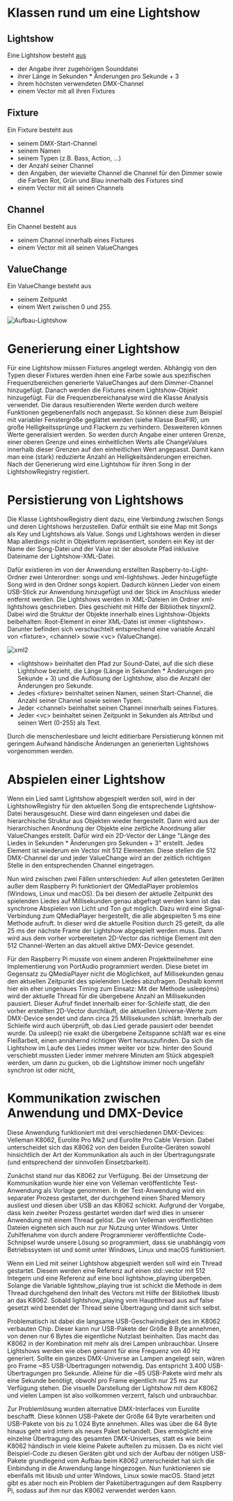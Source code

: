 # Klassen rund um eine Lightshow

## Lightshow
Eine Lightshow besteht [aus](##ValueChange) 
* der Angabe ihrer zugehörigen Sounddatei
* ihrer Länge in Sekunden * Änderungen pro Sekunde + 3
* ihrem höchsten verwendeten DMX-Channel
* einem Vector mit all ihren Fixtures

## Fixture
Ein Fixture besteht aus
* seinem DMX-Start-Channel
* seinem Namen
* seinem Typen (z.B. Bass, Action, ...)
* der Anzahl seiner Channel
* den Angaben, der wievielte Channel die Channel für den Dimmer sowie die Farben Rot, Grün und Blau innerhalb des Fixtures sind
* einem Vector mit all seinen Channels

## Channel
Ein Channel besteht aus
* seinem Channel innerhalb eines Fixtures
* einem Vector mit all seinen ValueChanges

## ValueChange
Ein ValueChange besteht aus
* seinem Zeitpunkt
* einem Wert zwischen 0 und 255.

![Aufbau-Lightshow](uploads/79957ef72225f1a3bae6a077b8e50b09/Aufbau-Lightshow.png)



# Generierung einer Lightshow
Für eine Lightshow müssen Fixtures angelegt werden. Abhängig von den Typen dieser Fixtures werden ihnen eine Farbe sowie aus spezifischen Frequenzbereichen generierte ValueChanges auf dem Dimmer-Channel hinzugefügt. Danach werden die Fixtures einem Lightshow-Objekt hinzugefügt. Für die Frequenzbereichanalyse wird die Klasse Analysis verwendet. Die daraus resultierenden Werte werden durch weitere Funktionen gegebenenfalls noch angepasst. So können diese zum Beispiel mit variabler Fenstergröße geglättet werden (siehe Klasse BoxFIR), um große Helligkeitssprünge und Flackern zu verhindern. Desweiteren können Werte generalisiert werden. So werden durch Angabe einer unteren Grenze, einer oberen Grenze und eines einheitlichen Werts alle ChangeValues innerhalb dieser Grenzen auf den einheitlichen Wert angepasst. Damit kann man eine (stark) reduzierte Anzahl an Helligkeitsänderungen erreichen. Nach der Generierung wird eine Lightshow für ihren Song in der LightshowRegistry registiert.



# Persistierung von Lightshows
Die Klasse LightshowRegistry dient dazu, eine Verbindung zwischen Songs und deren Lightshows herzustellen. Dafür enthält sie eine Map mit Songs als Key und Lightshows als Value. Songs und Lightshows werden in dieser Map allerdings nicht in Objektform repräsentiert, sondern ein Key ist der Name der Song-Datei und der Value ist der absolute Pfad inklusive Dateiname der Lightshow-XML-Datei.

Dafür existieren im von der Anwendung erstellten Raspberry-to-Light-Ordner zwei Unterordner: songs und xml-lightshows. Jeder hinzugefügte Song wird in den Ordner songs kopiert. Dadurch können Lieder von einem USB-Stick zur Anwendung hinzugefügt und der Stick im Anschluss wieder entfernt werden. Die Lightshows werden in XML-Dateien im Ordner xml-lightshows geschrieben. Dies geschieht mit Hilfe der Bibliothek tinyxml2. Dabei wird die Struktur der Objekte innerhalb eines Lightshow-Objekts beibehalten: Root-Element in einer XML-Datei ist immer \<lightshow\>. Darunter befinden sich verschachtelt entsprechend eine variable Anzahl von \<fixture\>, \<channel\> sowie \<vc\> (ValueChange).

![xml2](uploads/51ee596ff54a89656ddc449808f0f0bd/xml2.png)

* \<lightshow\> beinhaltet den Pfad zur Sound-Datei, auf die sich diese Lightshow bezieht, die Länge (Länge in Sekunden * Änderungen pro Sekunde + 3) und die Auflösung der Lightshow, also die Anzahl der Änderungen pro Sekunde.
* Jedes \<fixture\> beinhaltet seinen Namen, seinen Start-Channel, die Anzahl seiner Channel sowie seinen Typen.
* Jeder \<channel\> beinhaltet seinen Channel innerhalb seines Fixtures.
* Jeder \<vc\> beinhaltet seinen Zeitpunkt in Sekunden als Attribut und seinen Wert (0-255) als Text.

Durch die menschenlesbare und leicht editierbare Persistierung können mit geringem Aufwand händische Änderungen an generierten Lightshows vorgenommen werden.



# Abspielen einer Lightshow
Wenn ein Lied samt Lightshow abgespielt werden soll, wird in der LightshowRegistry für den aktuellen Song die entsprechende Lightshow-Datei herausgesucht. Diese wird dann eingelesen und dabei die hierarchische Struktur aus Objekten wieder hergestellt. Dann wird aus der hierarchischen Anordnung der Objekte eine zeitliche Anordnung aller ValueChanges erstellt. Dafür wird ein 2D-Vector der Länge "Länge des Liedes in Sekunden * Änderungen pro Sekunden + 3" erstellt. Jedes Element ist wiederum ein Vector mit 512 Elementen. Diese stellen die 512 DMX-Channel dar und jeder ValueChange wird an der zeitlich richtigen Stelle in den entsprechenden Channel eingetragen.

Nun wird zwischen zwei Fällen unterschieden: Auf allen getesteten Geräten außer dem Raspberry Pi funktioniert der QMediaPlayer problemlos (Windows, Linux und macOS). Da bei diesem der aktuelle Zeitpunkt des spielenden Liedes auf Millisekunden genau abgefragt werden kann ist das synchrone Abspielen von Licht und Ton gut möglich. Dazu wird eine Signal-Verbindung zum QMediaPlayer hergestellt, die alle abgespielten 5 ms eine Methode aufruft. In dieser wird die aktuelle Position durch 25 geteilt, da alle 25 ms der nächste Frame der Lightshow abgespielt werden muss. Dann wird aus dem vorher vorbereiteten 2D-Vector das richtige Element mit den 512 Channel-Werten an das aktuell aktive DMX-Device gesendet.

Für den Raspberry Pi musste von einem anderen Projektteilnehmer eine Implementierung von PortAudio programmiert werden. Diese bietet im Gegensatz zu QMediaPlayer nicht die Möglichkeit, auf Millisekunden genau den aktuellen Zeitpunkt des spielenden Liedes abzufragen. Deshalb kommt hier ein eher ungenaues Timing zum Einsatz: Mit der Methode usleep(ms) wird der aktuelle Thread für die übergebene Anzahl an Millisekunden pausiert. Dieser Aufruf findet innerhalb einer for-Schleife statt, die den vorher erstellten 2D-Vector durchläuft, die aktuellen Universe-Werte zum DMX-Device sendet und dann circa 25 Millisekunden schläft. Innerhalb der Schleife wird auch überprüft, ob das Lied gerade pausiert oder beendet wurde. Da usleep() nie exakt die übergebene Zeitspanne schläft war es eine Fleißarbeit, einen annähernd richtigen Wert herauszufinden. Da sich die Lightshow im Laufe des Liedes immer weiter vor bzw. hinter den Sound verschiebt mussten Lieder immer mehrere Minuten am Stück abgespielt werden, um dann zu gucken, ob die Lightshow immer noch ungefähr synchron ist oder nicht,



# Kommunikation zwischen Anwendung und DMX-Device
Diese Anwendung funktioniert mit drei verschiedenen DMX-Devices: Velleman K8062, Eurolite Pro Mk2 und Eurolite Pro Cable Version. Dabei unterscheidet sich das K8062 von den beiden Eurolite-Geräten sowohl hinsichtlich der Art der Kommunikation als auch in der Übertragungsrate (und entsprechend der sinnvollen Einsetzbarkeit).

Zunächst stand nur das K8062 zur Verfügung. Bei der Umsetzung der Kommunikation wurde hier eine von Velleman veröffentlichte Test-Anwendung als Vorlage genommen. In der Test-Anwendung wird ein separater Prozess gestartet, der durchgehend einen Shared Memory ausliest und diesen über USB an das K8062 schickt. Aufgrund der Vorgabe, dass kein zweiter Prozess gestartet werden darf wird dies in unserer Anwendung mit einem Thread gelöst. Die von Velleman veröffentlichten Dateien eigneten sich auch nur zur Nutzung unter Windows. Unter Zuhilfenahme von durch andere Programmierer veröffentlichte Code-Schnipsel wurde unsere Lösung so programmiert, dass sie unabhängig vom Betriebssystem ist und somit unter Windows, Linux und macOS funktioniert.

Wenn ein Lied mit seiner Lightshow abgespielt werden soll wird ein Thread gestartet. Diesem werden eine Referenz auf einen std::vector mit 512 Integern und eine Referenz auf eine bool lightshow_playing übergeben. Solange die Variable lightshow_playing true ist schickt die Methode in dem Thread durchgehend den Inhalt des Vectors mit Hilfe der Bibliothek libusb an das K8062. Sobald lightshow_playing vom Hauptthread aus auf false gesetzt wird beendet der Thread seine Übertragung und damit sich selbst.

Problematisch ist dabei die langsame USB-Geschwindigkeit des im K8062 verbauten Chip. Dieser kann nur USB-Pakete der Größe 8 Byte annehmen, von denen nur 6 Bytes die eigentliche Nutzlast beinhalten. Das macht das K8062 in der Kombination mit mehr als drei Lampen unbrauchbar. Unsere Lightshows werden wie oben genannt für eine Frequenz von 40 Hz generiert. Sollte ein ganzes DMX-Universe an Lampen angelegt sein, wären pro Frame ~85 USB-Übertragungen notwendig. Das entspricht 3.400 USB-Übertragungen pro Sekunde. Alleine für die ~85 USB-Pakete wird mehr als eine Sekunde benötigt, obwohl pro Frame eigentlich nur 25 ms zur Verfügung stehen. Die visuelle Darstellung der Lightshow mit dem K8062 und vielen Lampen ist also vollkommen verzerrt, falsch und unbrauchbar.

Zur Problemlösung wurden alternative DMX-Interfaces von Eurolite beschafft. Diese können USB-Pakete der Größe 64 Byte verarbeiten und USB-Pakete von bis zu 1.024 Byte annehmen. Alles was über die 64 Byte hinaus geht wird intern als neues Paket behandelt. Dies ermöglicht eine einzelne Übertragung des gesamten DMX-Universes, statt es wie beim K8062 händisch in viele kleine Pakete aufteilen zu müssen. Da es nicht viel Beispiel-Code zu diesen Geräten gibt und sich der Aufbau der nötigen USB-Pakete grundlegend vom Aufbau beim K8062 unterscheidet hat sich die Einbindung in die Anwendung lange hingezogen. Nun funktionieren sie ebenfalls mit libusb und unter Windows, Linux sowie macOS. Stand jetzt gibt es aber noch ein Problem der Paketübertragungen auf dem Raspberry Pi, sodass auf ihm nur das K8062 verwendet werden kann.